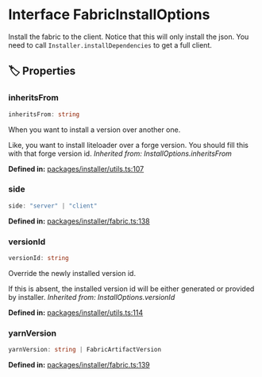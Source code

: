 # Interface FabricInstallOptions

Install the fabric to the client. Notice that this will only install the json.
You need to call ``Installer.installDependencies`` to get a full client.
## 🏷️ Properties

### inheritsFrom <Badge type="info" text="optional" />

```ts
inheritsFrom: string
```
When you want to install a version over another one.

Like, you want to install liteloader over a forge version.
You should fill this with that forge version id.
*Inherited from: InstallOptions.inheritsFrom*

<p style="font-size: 14px; color: var(--vp-c-text-2)">
<strong>Defined in:</strong> <a href="https://github.com/voxelum/minecraft-launcher-core-node/blob/master/packages/installer/utils.ts#L107" target="_blank" rel="noreferrer">packages/installer/utils.ts:107</a>
</p>


### side <Badge type="info" text="optional" />

```ts
side: "server" | "client"
```
<p style="font-size: 14px; color: var(--vp-c-text-2)">
<strong>Defined in:</strong> <a href="https://github.com/voxelum/minecraft-launcher-core-node/blob/master/packages/installer/fabric.ts#L138" target="_blank" rel="noreferrer">packages/installer/fabric.ts:138</a>
</p>


### versionId <Badge type="info" text="optional" />

```ts
versionId: string
```
Override the newly installed version id.

If this is absent, the installed version id will be either generated or provided by installer.
*Inherited from: InstallOptions.versionId*

<p style="font-size: 14px; color: var(--vp-c-text-2)">
<strong>Defined in:</strong> <a href="https://github.com/voxelum/minecraft-launcher-core-node/blob/master/packages/installer/utils.ts#L114" target="_blank" rel="noreferrer">packages/installer/utils.ts:114</a>
</p>


### yarnVersion <Badge type="info" text="optional" />

```ts
yarnVersion: string | FabricArtifactVersion
```
<p style="font-size: 14px; color: var(--vp-c-text-2)">
<strong>Defined in:</strong> <a href="https://github.com/voxelum/minecraft-launcher-core-node/blob/master/packages/installer/fabric.ts#L139" target="_blank" rel="noreferrer">packages/installer/fabric.ts:139</a>
</p>


